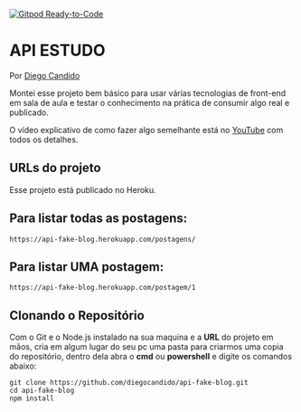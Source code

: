 [![Gitpod Ready-to-Code](https://img.shields.io/badge/Gitpod-Ready--to--Code-blue?logo=gitpod)](https://github.com/diegocandido/) 


# API ESTUDO

Por [Diego Candido](https://diegocandido.com)

Montei esse projeto bem básico para usar várias tecnologias de front-end em sala de aula e testar o conhecimento na prática de consumir algo real e publicado. 

O vídeo explicativo de como fazer algo semelhante está no [YouTube](https://www.youtube.com/watch?v=QVgRQ7fIZ_c) com todos os detalhes.


## URLs do projeto

Esse projeto está publicado no Heroku.

## Para listar todas as postagens:

```
https://api-fake-blog.herokuapp.com/postagens/
```

## Para listar UMA postagem:

```
https://api-fake-blog.herokuapp.com/postagem/1
```

## Clonando o Repositório ##
Com o Git e o Node.js instalado na sua maquina e a **URL** do projeto em mãos, cria em algum lugar do seu pc uma pasta para criarmos uma copia do repositório, dentro dela abra o **cmd** ou **powershell** e digite os comandos abaixo:
```
git clone https://github.com/diegocandido/api-fake-blog.git
cd api-fake-blog
npm install
```
